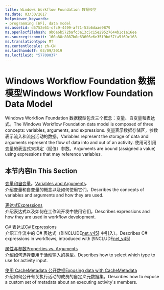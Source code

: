 ```yaml
---
title: Windows Workflow Foundation 数据模型
ms.date: 03/30/2017
helpviewer_keywords:
- programming [WF], data model
ms.assetid: d5752e51-cfc9-4499-af71-53b6daae9879
ms.openlocfilehash: 9b6a6b572bafc3a13c5c15e29527644b1c1a16ee
ms.sourcegitcommit: 160a88c8087b0e63606e6e35f9bd57fa5f69c168
ms.translationtype: MT
ms.contentlocale: zh-CN
ms.lasthandoff: 03/09/2019
ms.locfileid: "57709037"
---
```

# <a name="windows-workflow-foundation-data-model"></a><span data-ttu-id="640e7-102">Windows Workflow Foundation 数据模型</span><span class="sxs-lookup"><span data-stu-id="640e7-102">Windows Workflow Foundation Data Model</span></span>
<span data-ttu-id="640e7-103">Windows Workflow Foundation 数据模型包含三个概念：变量、自变量和表达式。</span><span class="sxs-lookup"><span data-stu-id="640e7-103">The Windows Workflow Foundation data model is composed of three concepts: variables, arguments, and expressions.</span></span> <span data-ttu-id="640e7-104">变量表示数据存储区，参数表示流入和流出活动的数据。</span><span class="sxs-lookup"><span data-stu-id="640e7-104">Variables represent the storage of data and arguments represent the flow of data into and out of an activity.</span></span> <span data-ttu-id="640e7-105">使用可引用变量的表达式来绑定（赋值）参数。</span><span class="sxs-lookup"><span data-stu-id="640e7-105">Arguments are bound (assigned a value) using expressions that may reference variables.</span></span>  
  
## <a name="in-this-section"></a><span data-ttu-id="640e7-106">本节内容</span><span class="sxs-lookup"><span data-stu-id="640e7-106">In This Section</span></span>  
 <span data-ttu-id="640e7-107">[变量和自变量](variables-and-arguments.md)。</span><span class="sxs-lookup"><span data-stu-id="640e7-107">[Variables and Arguments](variables-and-arguments.md).</span></span>  
 <span data-ttu-id="640e7-108">介绍变量和自变量的概念以及如何使用它们。</span><span class="sxs-lookup"><span data-stu-id="640e7-108">Describes the concepts of variables and arguments and how they are used.</span></span>  
  
 [<span data-ttu-id="640e7-109">表达式</span><span class="sxs-lookup"><span data-stu-id="640e7-109">Expressions</span></span>](expressions.md)  
 <span data-ttu-id="640e7-110">介绍表达式以及如何在工作流开发中使用它们。</span><span class="sxs-lookup"><span data-stu-id="640e7-110">Describes expressions and how they are used in workflow development.</span></span>  
  
 [<span data-ttu-id="640e7-111">C# 表达式</span><span class="sxs-lookup"><span data-stu-id="640e7-111">C# Expressions</span></span>](csharp-expressions.md)  
 <span data-ttu-id="640e7-112">介绍工作流中的 C# 表达式（[!INCLUDE[net_v45](../../../includes/net-v45-md.md)] 中引入）。</span><span class="sxs-lookup"><span data-stu-id="640e7-112">Describes C# expressions in workflows, introduced with [!INCLUDE[net_v45](../../../includes/net-v45-md.md)].</span></span>  
  
 [<span data-ttu-id="640e7-113">属性与参数</span><span class="sxs-lookup"><span data-stu-id="640e7-113">Properties vs. Arguments</span></span>](properties-vs-arguments.md)  
 <span data-ttu-id="640e7-114">介绍如何选择要用于活动输入的类型。</span><span class="sxs-lookup"><span data-stu-id="640e7-114">Describes how to select which type to use for activity input.</span></span>  
  
 [<span data-ttu-id="640e7-115">使用 CacheMetadata 公开数据</span><span class="sxs-lookup"><span data-stu-id="640e7-115">Exposing data with CacheMetadata</span></span>](exposing-data-with-cachemetadata.md)  
 <span data-ttu-id="640e7-116">介绍如何公开有关执行活动的成员的自定义元数据集。</span><span class="sxs-lookup"><span data-stu-id="640e7-116">Describes how to expose a custom set of metadata about an executing activity's members.</span></span>
